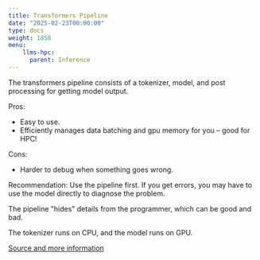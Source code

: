 ```yaml
---
title: Transformers Pipeline
date: "2025-02-23T00:00:00"
type: docs 
weight: 1850
menu: 
    llms-hpc:
      parent: Inference
---
```


The transformers pipeline consists of a tokenizer, model, and post processing for getting model output.

Pros:
  * Easy to use.
  * Efficiently manages data batching and gpu memory for you – good for HPC!

Cons:
  * Harder to debug when something goes wrong.

Recommendation: Use the pipeline first.
If you get errors, you may have to use the model directly to diagnose the problem.

The pipeline "hides" details from the programmer, which can be good and bad. 

The tokenizer runs on CPU, and the model runs on GPU.

[Source and more information](https://huggingface.co/docs/transformers/pipeline_tutorial)


